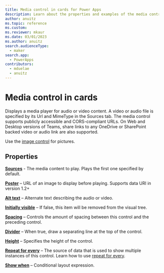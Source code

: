 ```yaml
---
title: Media control in cards for Power Apps
description: Learn about the properties and examples of the media control for cards in Power Apps.
author: anuitz
ms.topic: reference
ms.custom: 
ms.reviewer: mkaur
ms.date: 03/01/2023
ms.author: anuitz
search.audienceType:
  - maker
search.app:
  - PowerApps
contributors:
  - mduelae
  - anuitz
---
```


# Media control in cards

Displays a media player for audio or video content. A video or audio file is specified by its Url and MimeType in the Sources tab. The media control supports publicly accessible and CORS-compliant URLs. On Web and Desktop versions of Teams, share links to any OneDrive or SharePoint backed video or audio link are also supported.

Use the [image control](image.md) for pictures.

## Properties

**[Sources](control-reference.md#s)** - The media content to play. Plays the first one specified by default.

**[Poster](control-reference.md#p)** – URL of an image to display before playing. Supports data URI in version 1.2+

**[Alt text](control-reference.md#a)** – Alternate text describing the audio or video.

**[Initially visible](control-reference.md#i)** – If false, this item will be removed from the visual tree.

**[Spacing](control-reference.md#s)** – Controls the amount of spacing between this control and the preceding control.

**[Divider](control-reference.md#d)** – When true, draw a separating line at the top of the control.

**[Height](control-reference.md#h)** – Specifies the height of the control.

**[Repeat for every](control-reference.md#r)** – The source of data that is used to show multiple instances of this control. Learn how to use [repeat for every](repeat-for-every.md).

**[Show when](control-reference.md#s)** – Conditional layout expression.
